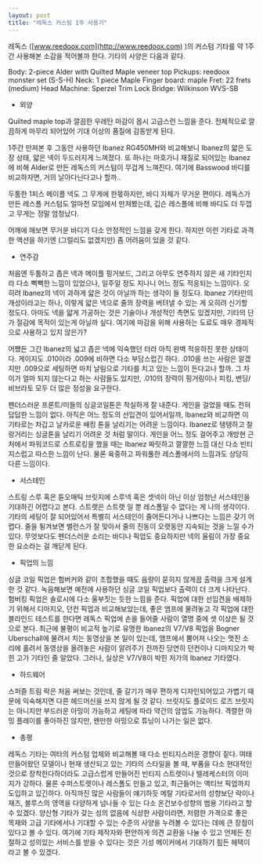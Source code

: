 ```yaml
---
layout: post
title: "레독스 커스텀 1주 사용기"
---
```


레독스 ([www.reedoox.com](http://www.reedoox.com)
)의 커스텀 기타를 약 1주간 사용해본 소감을 적어볼까 한다. 기타의 사양은 다음과 같다. 

Body: 2-piece Alder with Quilted Maple veneer top
Pickups: reedoox monster set (S-S-H)
Neck: 1 piece Maple
Finger board: maple
Fret: 22 frets (medium)
Head Machine: Sperzel Trim Lock
Bridge: Wilkinson WVS-SB

- 외양

Quilted maple top과 깔끔한 우레탄 마감이 몹시 고급스런 느낌을 준다. 전체적으로 깔끔하게 마무리 되어있어 기대 이상의 품질에 감동받게 된다. 

1주간 만져본 후 그동안 사용하던 Ibanez RG450MH와 비교해보니 Ibanez의 얇은 도장 상태, 얇은 넥이 두드러지게 느껴졌다. 또 하나는 마호가니 재질로 되어있는 Ibanez에 비해 Alder로 만든 레독스의 커스텀이 무겁게 느껴진다. 여기에 Basswood 바디를 비교하자면, 거의 날아다닌다고나 할까..

두툼한 1피스 메이플 넥도 그 무게에 한몫하지만, 바디 자체가 무거운 편이다. 레독스가 만든 레스폴 커스텀도 얼마전 모임에서 만져봤는데, 깁슨 레스폴에 비해 바디도 더 두껍고 무게는 정말 엄청났다. 

어깨에 매보면 무거운 바디가 다소 안정적인 느낌을 갖게 한다. 하지만 이런 기타로 과격한 액션을 하기엔 (그럴리도 없겠지만) 좀 어려움이 있을 것 같다.

- 연주감

처음엔 두툼하고 좁은 넥과 메이플 핑거보드, 그리고 아무도 연주하지 않은 새 기타인지라 다소 뻑뻑한 느낌이 있었으나, 일주일 정도 지나니 어느 정도 적응되는 느낌이다. 오히려 Ibanez의 넥이 과하게 얇은 것이 아닐까 하는 생각이 들 정도다. Ibanez 기타만의 개성이라고는 하나, 이렇게 얇은 넥으로 줄의 장력을 버텨낼 수 있는 게 오히려 신기할 정도다. 아마도 넥을 얇게 가공하는 것은 기술이나 개성적인 측면도 있겠지만, 기타의 단가 절감에 목적이 있는게 아닐까 싶다. 여기에 마감을 위해 사용하는 도료도 매우 경제적으로 사용하고 있지 않은가?

어쨌든 그간 Ibanez의 넓고 좁은 넥에 익숙했던 터라 아직 완벽 적응하진 못한 상태이다. 게이지도 .010이라 .009에 비하면 다소 부담스럽긴 하다. .010을 쓰는 사람은 알겠지만 .009으로 세팅하면 마치 날림으로 기타를 치고 있는 느낌이 든다고나 할까. 그 차이가 얼마 되지 않는다고 하는 사람들도 있지만, .010의 장력이 핑거링이나 피킹, 밴딩/비브라토 모두 더 많은 정성을 요구한다.

펜더스러운 프론트/미들의 싱글코일톤은 착실하게 잘 내준다. 게인을 걸었을 때도 전혀 답답한 느낌이 없다. 아직은 어느 정도의 선입견이 있어서일까, Ibanez와 비교하면 이 기타로는 차갑고 날카로운 배킹 톤을 날리기는 어려운 느낌이다. Ibanez로 탱탱하고 찰랑거리는 싱글톤을 날리기 어려운 것 처럼 말이다. 게인을 어느 정도 걸어주고 개방현 근처에서 파워코드로 스트로킹을 했을 때는 Ibanez 짜릿하고 깔깔한 느낌 대신 다소 빈티지스럽고 따스한 느낌이 난다. 물론 육중하고 파워풀한 레스폴에서의 느낌과도 상당히 다른 느낌이다.

- 서스테인

스트링 스루 혹은 튠오매틱 브릿지에 스루넥 혹은 셋넥이 아닌 이상 엄청난 서스테인을 기대하긴 어렵다고 본다. 스트랫은 스트랫 일 뿐 레스폴일 수 없다는 게 나의 생각이다. 기타의 세팅이 잘 되어있어서 특별히 서스테인이 줄어든다거나 나쁘다는 느낌은 갖기 어렵다. 줄을 튕겨보면 밸런스가 잘 맞아서 줄의 진동이 오랫동안 지속되는 것을 느낄 수가 있다. 무엇보다도 펜더스러운 소리는 바디나 픽업도 중요하지만 넥의 울림이 가장 중요한 요소라는 걸 깨닫게 된다.

- 픽업의 느낌

싱글 코일 픽업은 험버커와 같이 조합했을 때도 음량이 묻히지 않게끔 출력을 크게 설계한 것 같다. 녹음해보면 예전에 사용하던 싱글 코일 픽업보다 출력이 더 크게 나타난다. 험버킹 픽업은 솔로시에 다소 울부짓는 듯한 느낌을 준다. 픽업에 대한 선입견을 배제하기 위해서 디마지오, 던컨 픽업과 비교해보았는데, 좋은 앰프에 물려놓고 각 픽업에 대한 블라인드 테스트를 한다면 레독스 픽업에 손을 들어줄 사람이 열명 중에 셋 이상은 될 것으로 본다. 최근에 불평이 비교적 높기로 유명한 Ibanez의 V7/V8 픽업을 Bogner Uberschall에 물려서 치는 동영상을 본 일이 있는데, 앰프에서 뿜어져 나오는 멋진 소리에 홀려서 동영상을 올려놓은 사람이 알려주기 전까진 당연히 던컨이나 디마지오가 박힌 고가 기타인 줄 알았다. 그러나, 실상은 V7/V8이 박힌 저가의 Ibanez 기타였다.

- 하드웨어

스퍼즐 트림 락은 처음 써보는 것인데, 줄 갈기가 매우 편하게 디자인되어있고 가볍기 때문에 익숙해지면 다른 헤드머신을 쓰지 않게 될 것 같다. 브릿지도 플로이드 로즈 브릿지는 아니지만 부드러운 아밍이 가능하고 세팅에 따라 약간의 암업도 가능하다. 격렬한 아밍 플레이를 좋아하진 않지만, 왠만한 아밍으로 튜닝이 나가는 일은 없다. 

- 총평

레독스 기타는 여타의 커스텀 업체와 비교해볼 때 다소 빈티지스러운 경향이 짙다. 여태 만들어왔던 모델이나 현재 생산되고 있는 기타의 스타일을 볼 때, 부품을 다소 현대적인 것으로 장착한다하더라도 고급스럽게 만들어진 빈티지 스트렛이나 텔레케스터의 이미지가 강하다. 물론 수퍼스트렛이나 레스폴도 만들고 있고, 최근들어는 액티브 픽업까지 도입하고 있긴하다. 아직까진 많은 사람들이 얘기하듯 메탈 기타로서의 성향보단 락이나 재즈, 블루스의 영역을 다양하게 넘나들 수 있는 다소 온건보수성향의 범용 기타라고 할 수 있겠다. 양산형 기타가 갖는 성의 없음에 식상한 사람이라면, 저렴한 가격으로 좋은 목재와 고급 기타에서나 기대할 수 있는 수준의 사양을 누려볼 수 있다는 데에 큰 장점이 있다고 볼 수 있다. 여기에 기타 제작자와 편안하게 의견 교환을 나눌 수 있고 언제든 친절하고 성의있는 서비스를 받을 수 있다는 것은 기성 메이커에서 기대하기 힘든 헤택이라고 볼 수 있겠다.

